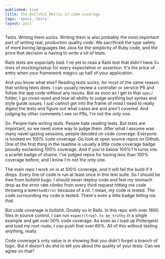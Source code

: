 ```yaml
---
published: true
title: The Bullshit Metric of Code Coverage
tags: 'specs, tests'
layout: post
---
```

Tests. Writing them sucks. Writing them is also probably the most important part of writing real, production quality code. We sacrificed the type safety of more boring languages like Java for the simplicity of Ruby code, and the price that decision is having to write a lot of tests.

Rails tests are especially bad. I've yet to read a Rails test that didn't have 3+ lines of mocking/setup for every expectation or assertion. It's the price of entry when your framework magics up half of your application.

And you know what else? Reading tests sucks, for most of the same reason that writing tests does. I can usually review a controller or service PR and follow the app code without any issues. But as soon as I get to that `spec/` folder, I go cross-eyed and lose all ability to judge anything but syntax and style guide issues. I just cannot get into the frame of mind I need to really digest the tests and figure out what cases are and aren't covered. And judging by other comments I see on PRs, I'm not the only one.

So. People hate writing tests. People hate reading tests. But tests are important, so we need some way to judge them. After what I assume was many navel-gazing sessions, people decided on code coverage. Everyone is hooked on 100% code coverage. Go look at open source repos on Github. One of the first thing in the readme is usually a little code coverage badge proudly exclaiming 100% coverage. And if you're below 100%? It turns into a scarlet badge of shame. I've judged repos for having less than 100% coverage before, and I know I'm not the only one.

The main repo I work on is at 100% coverage, and it will fail the build if it drops. Every line of code is run at least once in this test suite. So I should be free from bullshit bugs. I should never deploy code and feel my stomach drop as the error rate climbs from every third request hitting me code throwing a `NoMethodError` because of a nil. I mean, my code is tested. The code surrounding my code is tested. There's even a little badge telling me that.

But code coverage is bullshit. Doubly so in Rails. In this repo with over 1800 files in source control, I can run `expect(true).to be_truthy` in a single example and get over 50% code coverage. As soon as I load up Poltergeist and load my root route, I can push that over 60%. All of this without testing anything, really.

Code coverage's only value is in showing that you didn't forget a branch of logic. But it doesn't do shit to tell you about the quality of your tests. Can we agree on that?
